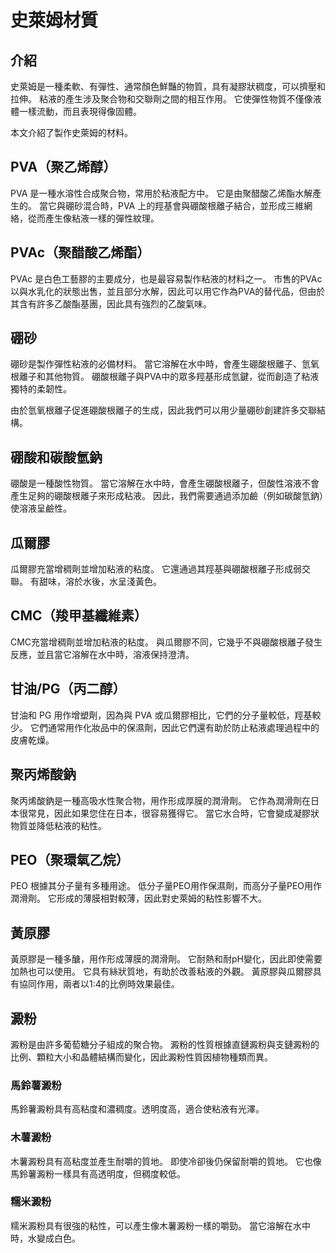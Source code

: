 # 史萊姆材質
## 介紹
史萊姆是一種柔軟、有彈性、通常顏色鮮豔的物質，具有凝膠狀稠度，可以擠壓和拉伸。
粘液的產生涉及聚合物和交聯劑之間的相互作用。
它使彈性物質不僅像液體一樣流動，而且表現得像固體。

本文介紹了製作史萊姆的材料。

## PVA（聚乙烯醇）
PVA 是一種水溶性合成聚合物，常用於粘液配方中。
它是由聚醋酸乙烯酯水解產生的。
當它與硼砂混合時，PVA 上的羥基會與硼酸根離子結合，並形成三維網絡，從而產生像粘液一樣的彈性紋理。

## PVAc（聚醋酸乙烯酯）
PVAc 是白色工藝膠的主要成分，也是最容易製作粘液的材料之一。
市售的PVAc以與水乳化的狀態出售，並且部分水解，因此可以用它作為PVA的替代品，但由於其含有許多乙酸酯基團，因此具有強烈的乙酸氣味。

## 硼砂
硼砂是製作彈性粘液的必備材料。
當它溶解在水中時，會產生硼酸根離子、氫氧根離子和其他物質。
硼酸根離子與PVA中的眾多羥基形成氫鍵，從而創造了粘液獨特的柔韌性。

由於氫氧根離子促進硼酸根離子的生成，因此我們可以用少量硼砂創建許多交聯結構。

## 硼酸和碳酸氫鈉
硼酸是一種酸性物質。
當它溶解在水中時，會產生硼酸根離子，但酸性溶液不會產生足夠的硼酸根離子來形成粘液。
因此，我們需要通過添加鹼（例如碳酸氫鈉）使溶液呈鹼性。


## 瓜爾膠
瓜爾膠充當增稠劑並增加粘液的粘度。
它還通過其羥基與硼酸根離子形成弱交聯。
有甜味，溶於水後，水呈淺黃色。

## CMC（羧甲基纖維素）
CMC充當增稠劑並增加粘液的粘度。
與瓜爾膠不同，它幾乎不與硼酸根離子發生反應，並且當它溶解在水中時，溶液保持澄清。

## 甘油/PG（丙二醇）
甘油和 PG 用作增塑劑，因為與 PVA 或瓜爾膠相比，它們的分子量較低，羥基較少。
它們通常用作化妝品中的保濕劑，因此它們還有助於防止粘液處理過程中的皮膚乾燥。

## 聚丙烯酸鈉
聚丙烯酸鈉是一種高吸水性聚合物，用作形成厚膜的潤滑劑。
它作為潤滑劑在日本很常見，因此如果您住在日本，很容易獲得它。
當它水合時，它會變成凝膠狀物質並降低粘液的粘性。

## PEO（聚環氧乙烷）
PEO 根據其分子量有多種用途。
低分子量PEO用作保濕劑，而高分子量PEO用作潤滑劑。
它形成的薄膜相對較薄，因此對史萊姆的粘性影響不大。

## 黃原膠
黃原膠是一種多醣，用作形成薄膜的潤滑劑。
它耐熱和耐pH變化，因此即使需要加熱也可以使用。
它具有絲狀質地，有助於改善粘液的外觀。
黃原膠與瓜爾膠具有協同作用，兩者以1:4的比例時效果最佳。

## 澱粉
澱粉是由許多葡萄糖分子組成的聚合物。
澱粉的性質根據直鏈澱粉與支鏈澱粉的比例、顆粒大小和晶體結構而變化，因此澱粉性質因植物種類而異。

### 馬鈴薯澱粉
馬鈴薯澱粉具有高粘度和濃稠度。透明度高，適合使粘液有光澤。

### ​木薯澱粉
木薯澱粉具有高粘度並產生耐嚼的質地。
即使冷卻後仍保留耐嚼的質地。
它也像馬鈴薯澱粉一樣具有高透明度，但稠度較低。

### 糯米澱粉
糯米澱粉具有很強的粘性，可以產生像木薯澱粉一樣的嚼勁。
當它溶解在水中時，水變成白色。
